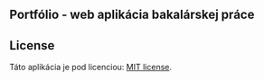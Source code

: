 ## Portfólio - web aplikácia bakalárskej práce


## License

Táto aplikácia je pod licenciou: [MIT license](https://opensource.org/licenses/MIT).
